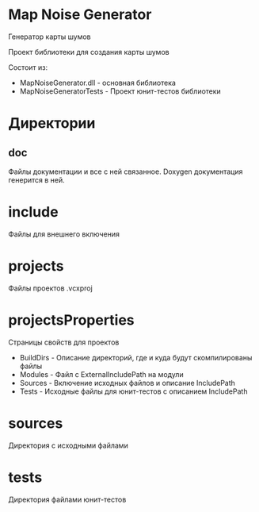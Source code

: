 # Map Noise Generator

Генератор карты шумов

Проект библиотеки для создания карты шумов

Состоит из:

* MapNoiseGenerator.dll - основная библиотека
* MapNoiseGeneratorTests - Проект юнит-тестов библиотеки

# Директории

## doc

Файлы документации и все с ней связанное. Doxygen документация
генерится в ней.

# include

Файлы для внешнего включения

# projects

Файлы проектов .vcxproj

# projectsProperties

Страницы свойств для проектов

* BuildDirs - Описание директорий, где и куда будут скомпилированы
  файлы
* Modules - Файл с ExternalIncludePath на модули
* Sources - Включение исходных файлов и описание IncludePath
* Tests - Исходные файлы для юнит-тестов с описанием IncludePath

# sources

Директория с исходными файлами

# tests

Директория файлами юнит-тестов

